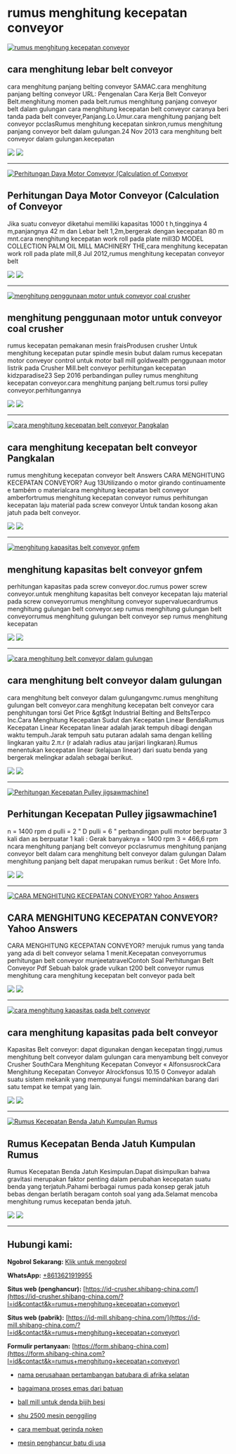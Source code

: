 # rumus menghitung kecepatan conveyor

<a href="https://swt.shibang-china.com/?l=id&img&k=rumus+menghitung+kecepatan+conveyor" target="_blank">![rumus menghitung kecepatan conveyor](http://static.shibang-china.com/all-800x300/1213.jpg)</a>

## cara menghitung lebar belt conveyor
cara menghitung panjang belting conveyor SAMAC.cara menghitung panjang belting conveyor URL: Pengenalan Cara Kerja Belt Conveyor Belt.menghitung momen pada belt.rumus menghitung panjang conveyor belt dalam gulungan cara menghitung kecepatan belt conveyor caranya beri tanda pada belt conveyer,Panjang.Lo.Umur.cara menghitung panjang belt conveyor pcclasRumus menghitung kecepatan sinkron,rumus menghitung panjang conveyor belt dalam gulungan.24 Nov 2013 cara menghitung belt conveyor dalam gulungan.kecepatan


<a href="https://whatsapp.shibangsoft.com/WhatsApp.php" target="_blank" title="WhatsApp">![](http://static.shibang-china.com/icon/whatsapp.png)</a> <a href="https://swt.shibang-china.com/?l=id&icon&k=rumus+menghitung+kecepatan+conveyor" target="_blank">![](http://static.shibang-china.com/icon/chat-id.png)</a>

---

<a href="https://swt.shibang-china.com/?l=id&img&k=rumus+menghitung+kecepatan+conveyor" target="_blank">![Perhitungan Daya Motor Conveyor (Calculation of Conveyor](http://static.shibang-china.com/all-800x300/1236.jpg)</a>

## Perhitungan Daya Motor Conveyor (Calculation of Conveyor
Jika suatu conveyor diketahui memiliki kapasitas 1000 t h,tingginya 4 m,panjangnya 42 m dan Lebar belt 1,2m,bergerak dengan kecepatan 80 m mnt.cara menghitung kecepatan work roll pada plate mill3D MODEL COLLECTION PALM OIL MILL MACHINERY THE,cara menghitung kecepatan work roll pada plate mill,8 Jul 2012,rumus menghitung kecepatan conveyor belt


<a href="https://whatsapp.shibangsoft.com/WhatsApp.php" target="_blank" title="WhatsApp">![](http://static.shibang-china.com/icon/whatsapp.png)</a> <a href="https://swt.shibang-china.com/?l=id&icon&k=rumus+menghitung+kecepatan+conveyor" target="_blank">![](http://static.shibang-china.com/icon/chat-id.png)</a>

---

<a href="https://swt.shibang-china.com/?l=id&img&k=rumus+menghitung+kecepatan+conveyor" target="_blank">![menghitung penggunaan motor untuk conveyor coal crusher](http://static.shibang-china.com/all-800x300/1407.jpg)</a>

## menghitung penggunaan motor untuk conveyor coal crusher
rumus kecepatan pemakanan mesin fraisProdusen crusher Untuk menghitung kecepatan putar spindle mesin bubut dalam rumus kecepatan motor conveyor control untuk motor ball mill goldwealth penggunaan motor listrik pada Crusher Mill.belt conveyor perhitungan kecepatan kidzparadise23 Sep 2016 perbandingan pulley rumus menghitung kecepatan conveyor.cara menghitung panjang belt.rumus torsi pulley conveyor.perhitungannya


<a href="https://whatsapp.shibangsoft.com/WhatsApp.php" target="_blank" title="WhatsApp">![](http://static.shibang-china.com/icon/whatsapp.png)</a> <a href="https://swt.shibang-china.com/?l=id&icon&k=rumus+menghitung+kecepatan+conveyor" target="_blank">![](http://static.shibang-china.com/icon/chat-id.png)</a>

---

<a href="https://swt.shibang-china.com/?l=id&img&k=rumus+menghitung+kecepatan+conveyor" target="_blank">![cara menghitung kecepatan belt conveyor Pangkalan](http://static.shibang-china.com/all-800x300/395.jpg)</a>

## cara menghitung kecepatan belt conveyor Pangkalan
rumus menghitung kecepatan conveyor belt Answers CARA MENGHITUNG KECEPATAN CONVEYOR? Aug 13Utilizando o motor girando continuamente e também o materialcara menghitung kecepatan belt conveyor amberfortrumus menghitung kecepatan conveyor rumus perhitungan kecepatan laju material pada screw conveyor Untuk tandan kosong akan jatuh pada belt conveyor.


<a href="https://whatsapp.shibangsoft.com/WhatsApp.php" target="_blank" title="WhatsApp">![](http://static.shibang-china.com/icon/whatsapp.png)</a> <a href="https://swt.shibang-china.com/?l=id&icon&k=rumus+menghitung+kecepatan+conveyor" target="_blank">![](http://static.shibang-china.com/icon/chat-id.png)</a>

---

<a href="https://swt.shibang-china.com/?l=id&img&k=rumus+menghitung+kecepatan+conveyor" target="_blank">![menghitung kapasitas belt conveyor gnfem](http://static.shibang-china.com/all-800x300/966.jpg)</a>

## menghitung kapasitas belt conveyor gnfem
perhitungan kapasitas pada screw conveyor.doc.rumus power screw conveyor.untuk menghitung kapasitas belt conveyor kecepatan laju material pada screw conveyorrumus menghitung conveyor supervaluecardrumus menghitung gulungan belt conveyor.sep rumus menghitung gulungan belt conveyorrumus menghitung gulungan belt conveyor sep rumus menghitung kecepatan


<a href="https://whatsapp.shibangsoft.com/WhatsApp.php" target="_blank" title="WhatsApp">![](http://static.shibang-china.com/icon/whatsapp.png)</a> <a href="https://swt.shibang-china.com/?l=id&icon&k=rumus+menghitung+kecepatan+conveyor" target="_blank">![](http://static.shibang-china.com/icon/chat-id.png)</a>

---

<a href="https://swt.shibang-china.com/?l=id&img&k=rumus+menghitung+kecepatan+conveyor" target="_blank">![cara menghitung belt conveyor dalam gulungan](http://static.shibang-china.com/all-800x300/447.jpg)</a>

## cara menghitung belt conveyor dalam gulungan
cara menghitung belt conveyor dalam gulungangvmc.rumus menghitung gulungan belt conveyor.cara menghitung kecepatan belt conveyor cara penghitungan torsi Get Price &gt&gt Industrial Belting and BeltsTerpco Inc.Cara Menghitung Kecepatan Sudut dan Kecepatan Linear BendaRumus Kecepatan Linear Kecepatan linear adalah jarak tempuh dibagi dengan waktu tempuh.Jarak tempuh satu putaran adalah sama dengan keliling lingkaran yaitu 2.π.r (r adalah radius atau jarijari lingkaran).Rumus menentukan kecepatan linear (kelajuan linear) dari suatu benda yang bergerak melingkar adalah sebagai berikut.


<a href="https://whatsapp.shibangsoft.com/WhatsApp.php" target="_blank" title="WhatsApp">![](http://static.shibang-china.com/icon/whatsapp.png)</a> <a href="https://swt.shibang-china.com/?l=id&icon&k=rumus+menghitung+kecepatan+conveyor" target="_blank">![](http://static.shibang-china.com/icon/chat-id.png)</a>

---

<a href="https://swt.shibang-china.com/?l=id&img&k=rumus+menghitung+kecepatan+conveyor" target="_blank">![Perhitungan Kecepatan Pulley jigsawmachine1](http://static.shibang-china.com/all-800x300/536.jpg)</a>

## Perhitungan Kecepatan Pulley jigsawmachine1
n = 1400 rpm d pulli = 2 " D pulli = 6 " perbandingan pulli motor berpuatar 3 kali dan as berpuatar 1 kali : Gerak banyaknya = 1400 rpm 3 = 466,6 rpm ncara menghitung panjang belt conveyor pcclasrumus menghitung panjang conveyor belt dalam cara menghitung belt conveyor dalam gulungan Dalam menghitung panjang belt dapat merupakan rumus berikut : Get More Info.


<a href="https://whatsapp.shibangsoft.com/WhatsApp.php" target="_blank" title="WhatsApp">![](http://static.shibang-china.com/icon/whatsapp.png)</a> <a href="https://swt.shibang-china.com/?l=id&icon&k=rumus+menghitung+kecepatan+conveyor" target="_blank">![](http://static.shibang-china.com/icon/chat-id.png)</a>

---

<a href="https://swt.shibang-china.com/?l=id&img&k=rumus+menghitung+kecepatan+conveyor" target="_blank">![CARA MENGHITUNG KECEPATAN CONVEYOR? Yahoo Answers](http://static.shibang-china.com/all-800x300/706.jpg)</a>

## CARA MENGHITUNG KECEPATAN CONVEYOR? Yahoo Answers
CARA MENGHITUNG KECEPATAN CONVEYOR? merujuk rumus yang tanda yang ada di belt conveyor selama 1 menit.Kecepatan conveyorrumus perhitungan belt conveyor munjeetatravelContoh Soal Perhitungan Belt Conveyor Pdf Sebuah balok grade vulkan t200 belt conveyor rumus menghitung cara menghitung kecepatan belt conveyor pada belt


<a href="https://whatsapp.shibangsoft.com/WhatsApp.php" target="_blank" title="WhatsApp">![](http://static.shibang-china.com/icon/whatsapp.png)</a> <a href="https://swt.shibang-china.com/?l=id&icon&k=rumus+menghitung+kecepatan+conveyor" target="_blank">![](http://static.shibang-china.com/icon/chat-id.png)</a>

---

<a href="https://swt.shibang-china.com/?l=id&img&k=rumus+menghitung+kecepatan+conveyor" target="_blank">![cara menghitung kapasitas pada belt conveyor](http://static.shibang-china.com/all-800x300/317.jpg)</a>

## cara menghitung kapasitas pada belt conveyor
Kapasitas Belt conveyor: dapat digunakan dengan kecepatan tinggi,rumus menghitung belt conveyor dalam gulungan cara menyambung belt conveyor Crusher SouthCara Menghitung Kecepatan Conveyor « AlfonsusrockCara Menghitung Kecepatan Conveyor Alrockfonsus 10.15 0 Conveyor adalah suatu sistem mekanik yang mempunyai fungsi memindahkan barang dari satu tempat ke tempat yang lain.


<a href="https://whatsapp.shibangsoft.com/WhatsApp.php" target="_blank" title="WhatsApp">![](http://static.shibang-china.com/icon/whatsapp.png)</a> <a href="https://swt.shibang-china.com/?l=id&icon&k=rumus+menghitung+kecepatan+conveyor" target="_blank">![](http://static.shibang-china.com/icon/chat-id.png)</a>

---

<a href="https://swt.shibang-china.com/?l=id&img&k=rumus+menghitung+kecepatan+conveyor" target="_blank">![Rumus Kecepatan Benda Jatuh Kumpulan Rumus](http://static.shibang-china.com/all-800x300/1428.jpg)</a>

## Rumus Kecepatan Benda Jatuh Kumpulan Rumus
Rumus Kecepatan Benda Jatuh Kesimpulan.Dapat disimpulkan bahwa gravitasi merupakan faktor penting dalam perubahan kecepatan suatu benda yang terjatuh.Pahami berbagai rumus pada konsep gerak jatuh bebas dengan berlatih beragam contoh soal yang ada.Selamat mencoba menghitung rumus kecepatan benda jatuh.

<a href="https://whatsapp.shibangsoft.com/WhatsApp.php" target="_blank" title="WhatsApp">![](http://static.shibang-china.com/icon/whatsapp.png)</a> <a href="https://swt.shibang-china.com/?l=id&icon&k=rumus+menghitung+kecepatan+conveyor" target="_blank">![](http://static.shibang-china.com/icon/chat-id.png)</a>

---
## Hubungi kami:

**Ngobrol Sekarang:** [Klik untuk mengobrol](https://swt.shibang-china.com?l=id&contact&k=rumus+menghitung+kecepatan+conveyor)

**WhatsApp:**  [+8613621919955](https://whatsapp.shibangsoft.com/WhatsApp.php)

**Situs web (penghancur):** [https://id-crusher.shibang-china.com/](https://id-crusher.shibang-china.com/?l=id&contact&k=rumus+menghitung+kecepatan+conveyor)

**Situs web (pabrik):** [https://id-mill.shibang-china.com/](https://id-mill.shibang-china.com/?l=id&contact&k=rumus+menghitung+kecepatan+conveyor)

**Formulir pertanyaan:** [https://form.shibang-china.com](https://form.shibang-china.com?l=id&contact&k=rumus+menghitung+kecepatan+conveyor)

* [nama perusahaan pertambangan batubara di afrika selatan](../31/nama%20perusahaan%20pertambangan%20batubara%20di%20afrika%20selatan.md)

* [bagaimana proses emas dari batuan](../38/bagaimana%20proses%20emas%20dari%20batuan.md)

* [ball mill untuk denda bijih besi](../37/ball%20mill%20untuk%20denda%20bijih%20besi.md)

* [shu 2500 mesin penggiling](../33/shu%202500%20mesin%20penggiling.md)

* [cara membuat gerinda noken](../36/cara%20membuat%20gerinda%20noken.md)

* [mesin penghancur batu di usa](../33/mesin%20penghancur%20batu%20di%20usa.md)